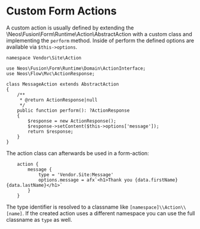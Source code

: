 # Custom Form Actions

A custom action is usually defined by extending the \Neos\Fusion\Form\Runtime\Action\AbstractAction with a custom class
and implementing the `perform` method. Inside of perform the defined options are available via `$this->options`.

```
namespace Vendor\Site\Action

use Neos\Fusion\Form\Runtime\Domain\ActionInterface;
use Neos\Flow\Mvc\ActionResponse;

class MessageAction extends AbstractAction
{
    /**
     * @return ActionResponse|null
     */
    public function perform(): ?ActionResponse
    {
        $response = new ActionResponse();
        $response->setContent($this->options['message']);
        return $response;
    }
}
```

The action class can afterwards be used in a form-action:

```
    action {
        message {
            type = 'Vendor.Site:Message'
            options.message = afx`<h1>Thank you {data.firstName} {data.lastName}</h1>`
        }
    }
```    

The type identifier is resolved to a classname like `[namespace]\\Action\\[name]`. If the created action uses 
a different namespace you can use the full classname as `type` as well.  
